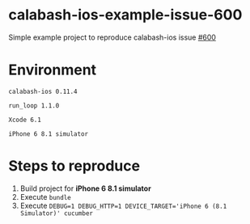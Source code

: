 calabash-ios-example-issue-600
==============================

Simple example project to reproduce calabash-ios issue [#600](https://github.com/calabash/calabash-ios/issues/600)

Environment
==========
`calabash-ios 0.11.4`

`run_loop 1.1.0`

`Xcode 6.1`

`iPhone 6 8.1 simulator`

Steps to reproduce
==========

1. Build project for **iPhone 6 8.1 simulator**
2. Execute `bundle`
3. Execute `DEBUG=1 DEBUG_HTTP=1 DEVICE_TARGET='iPhone 6 (8.1 Simulator)' cucumber`
